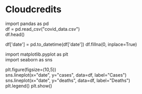 # Cloudcredits
import pandas as pd  
df = pd.read_csv("covid_data.csv")  
df.head()  

df['date'] = pd.to_datetime(df['date'])
df.fillna(0, inplace=True)


import matplotlib.pyplot as plt  
import seaborn as sns  

plt.figure(figsize=(10,5))  
sns.lineplot(x="date", y="cases", data=df, label="Cases")  
sns.lineplot(x="date", y="deaths", data=df, label="Deaths")  
plt.legend()
plt.show()  




